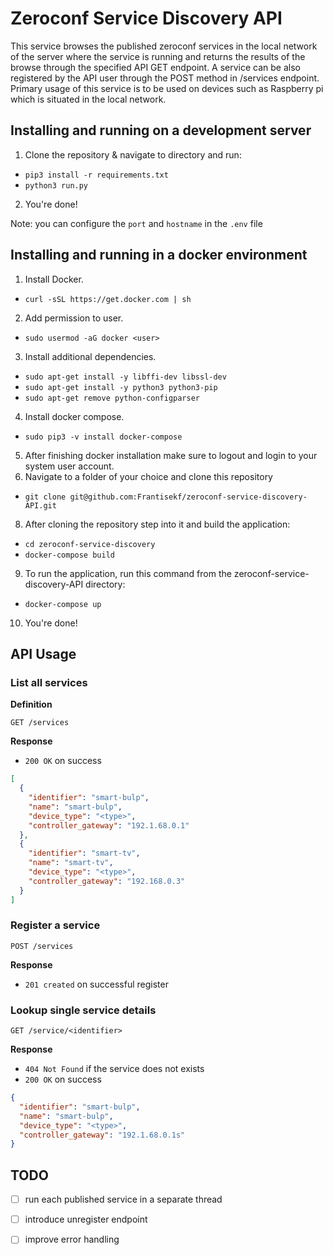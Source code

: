 # Zeroconf Service Discovery API

This service browses the published zeroconf services in the local network of the server where the service is running and returns the results of the browse through the specified API GET endpoint. A service can be also registered by the API user through the POST method in /services endpoint. Primary usage of this service is to be used on devices such as Raspberry pi which is situated in the local network.

## Installing and running on a development server
1. Clone the repository & navigate to directory and run:
- `pip3 install -r requirements.txt`
- `python3 run.py`
2. You're done!


Note: you can configure the `port` and `hostname` in the `.env` file


## Installing and running in a docker environment
1. Install Docker.
- `curl -sSL https://get.docker.com | sh`
2. Add permission to user.
- `sudo usermod -aG docker <user>`
3. Install additional dependencies.
- `sudo apt-get install -y libffi-dev libssl-dev`
- `sudo apt-get install -y python3 python3-pip`
- `sudo apt-get remove python-configparser`
4. Install docker compose.
- `sudo pip3 -v install docker-compose`
5. After finishing docker installation make sure to logout and login to your system user account.
6. Navigate to a folder of your choice and clone this repository
- `git clone git@github.com:Frantisekf/zeroconf-service-discovery-API.git`
8. After cloning the repository step into it and build the application:
- `cd zeroconf-service-discovery`
- `docker-compose build`
9. To run the application, run this command from the zeroconf-service-discovery-API directory:
- `docker-compose up`
10. You're done!

## API Usage
### List all services

**Definition**

`GET /services`

**Response**

- `200 OK` on success

```json
[
  {
    "identifier": "smart-bulp",
    "name": "smart-bulp",
    "device_type": "<type>",
    "controller_gateway": "192.1.68.0.1"
  },
  {
    "identifier": "smart-tv",
    "name": "smart-tv",
    "device_type": "<type>",
    "controller_gateway": "192.168.0.3"
  }
]
```
### Register a service

`POST /services`

**Response**

- `201 created` on successful register 

### Lookup single service details

`GET /service/<identifier>`

**Response**

- `404 Not Found` if the service does not exists 
- `200 OK` on success

```json
{
  "identifier": "smart-bulp",
  "name": "smart-bulp",
  "device_type": "<type>",
  "controller_gateway": "192.1.68.0.1s"
}
```

## TODO
- [ ] run each published service in a separate thread
- [ ] introduce unregister endpoint 
- [ ] improve error handling


